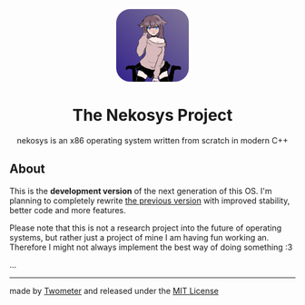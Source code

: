 <p align="center">
  <img src="media/logo_round.png" width=128>
  <h1 align="center">The Nekosys Project</h1>
</p>
<p align="center">
  nekosys is an x86 operating system written from scratch in modern C++
</p>


## About

This is the **development version** of the next generation of this OS. I'm planning to completely rewrite [the previous version](https://github.com/Twometer/nekosys/tree/1.x) with improved stability, better code and more features.

Please note that this is not a research project into the future of operating systems, but rather just a project of mine I am having fun working an. Therefore I might not always implement the best way of doing something :3 

...



---

made by [Twometer](https://github.com/Twometer) and released under the [MIT License](LICENSE)

